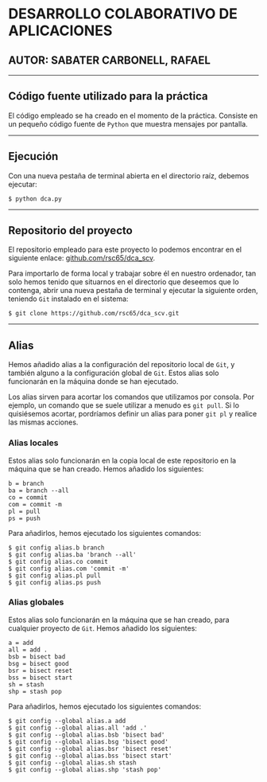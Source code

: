 # DESARROLLO COLABORATIVO DE APLICACIONES
## AUTOR: SABATER CARBONELL, RAFAEL

---
## Código fuente utilizado para la práctica
El código empleado se ha creado en el momento de la práctica.
Consiste en un pequeño código fuente de `Python` que muestra mensajes por pantalla. 

---
## Ejecución
Con una nueva pestaña de terminal abierta en el directorio raíz, debemos ejecutar:
```shell
$ python dca.py
```

---
## Repositorio del proyecto
El repositorio empleado para este proyecto lo podemos encontrar en el siguiente enlace: [github.com/rsc65/dca_scv](https://github.com/rsc65/dca_scv).

Para importarlo de forma local y trabajar sobre él en nuestro ordenador, tan solo hemos tenido que situarnos en el directorio que deseemos que lo contenga, abrir una nueva pestaña de terminal y ejecutar la siguiente orden, teniendo `Git` instalado en el sistema:
```shell
$ git clone https://github.com/rsc65/dca_scv.git
```

---
## Alias
Hemos añadido alias a la configuración del repositorio local de `Git`, y también alguno a la configuración global de `Git`. 
Estos alias solo funcionarán en la máquina donde se han ejecutado.

Los alias sirven para acortar los comandos que utilizamos por consola.
Por ejemplo, un comando que se suele utilizar a menudo es `git pull`. 
Si lo quisiésemos acortar, pordríamos definir un alias para poner `git pl` y realice las mismas acciones.

### Alias locales
Estos alias solo funcionarán en la copia local de este repositorio en la máquina que se han creado.
Hemos añadido los siguientes:
```text
b = branch
ba = branch --all
co = commit
com = commit -m
pl = pull
ps = push
```
Para añadirlos, hemos ejecutado los siguientes comandos:
```shell
$ git config alias.b branch
$ git config alias.ba 'branch --all'
$ git config alias.co commit
$ git config alias.com 'commit -m'
$ git config alias.pl pull
$ git config alias.ps push
```

### Alias globales
Estos alias solo funcionarán en la máquina que se han creado, para cualquier proyecto de `Git`.
Hemos añadido los siguientes:
```text
a = add
all = add .
bsb = bisect bad
bsg = bisect good
bsr = bisect reset
bss = bisect start
sh = stash
shp = stash pop
```
Para añadirlos, hemos ejecutado los siguientes comandos:
```shell
$ git config --global alias.a add
$ git config --global alias.all 'add .'
$ git config --global alias.bsb 'bisect bad'
$ git config --global alias.bsg 'bisect good'
$ git config --global alias.bsr 'bisect reset'
$ git config --global alias.bss 'bisect start'
$ git config --global alias.sh stash
$ git config --global alias.shp 'stash pop'
```